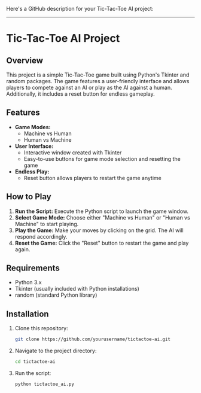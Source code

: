 Here's a GitHub description for your Tic-Tac-Toe AI project:

---

# Tic-Tac-Toe AI Project

## Overview
This project is a simple Tic-Tac-Toe game built using Python's Tkinter and random packages. The game features a user-friendly interface and allows players to compete against an AI or play as the AI against a human. Additionally, it includes a reset button for endless gameplay.

## Features
- **Game Modes:** 
  - Machine vs Human
  - Human vs Machine
- **User Interface:** 
  - Interactive window created with Tkinter
  - Easy-to-use buttons for game mode selection and resetting the game
- **Endless Play:** 
  - Reset button allows players to restart the game anytime

## How to Play
1. **Run the Script:** Execute the Python script to launch the game window.
2. **Select Game Mode:** Choose either "Machine vs Human" or "Human vs Machine" to start playing.
3. **Play the Game:** Make your moves by clicking on the grid. The AI will respond accordingly.
4. **Reset the Game:** Click the "Reset" button to restart the game and play again.

## Requirements
- Python 3.x
- Tkinter (usually included with Python installations)
- random (standard Python library)

## Installation
1. Clone this repository:
   ```bash
   git clone https://github.com/yourusername/tictactoe-ai.git
   ```
2. Navigate to the project directory:
   ```bash
   cd tictactoe-ai
   ```
3. Run the script:
   ```bash
   python tictactoe_ai.py
   ```

